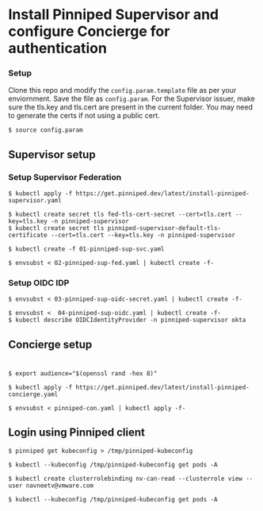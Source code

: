 # Install Pinniped Supervisor and configure Concierge for authentication

### Setup 

Clone this repo and modify the `config.param.template` file as per your enviornment. Save the file as `config.param`. For the Supervisor issuer, make sure the tls.key and tls.cert are present in the current folder. You may need to generate the certs if not using a public cert. 

`$ source config.param`


## Supervisor setup

### Setup Supervisor Federation

`$ kubectl apply -f https://get.pinniped.dev/latest/install-pinniped-supervisor.yaml`

```
$ kubectl create secret tls fed-tls-cert-secret --cert=tls.cert --key=tls.key -n pinniped-supervisor
$ kubectl create secret tls pinniped-supervisor-default-tls-certificate --cert=tls.cert --key=tls.key -n pinniped-supervisor
```

`$ kubectl create -f 01-pinniped-sup-svc.yaml`

`$ envsubst < 02-pinniped-sup-fed.yaml | kubectl create -f-`

### Setup OIDC IDP
`$ envsubst < 03-pinniped-sup-oidc-secret.yaml | kubectl create -f-`

```
$ envsubst <  04-pinniped-sup-oidc.yaml | kubectl create -f-
$ kubectl describe OIDCIdentityProvider -n pinniped-supervisor okta
```

## Concierge setup 

#
`$ export audience="$(openssl rand -hex 8)"`

`$ kubectl apply -f https://get.pinniped.dev/latest/install-pinniped-concierge.yaml`

`$ envsubst < pinniped-con.yaml | kubectl apply -f- `


## Login using Pinniped client

`$ pinniped get kubeconfig > /tmp/pinniped-kubeconfig`

`$ kubectl --kubeconfig /tmp/pinniped-kubeconfig get pods -A`

`$ kubectl create clusterrolebinding nv-can-read --clusterrole view --user navneetv@vmware.com`

`$ kubectl --kubeconfig /tmp/pinniped-kubeconfig get pods -A`
